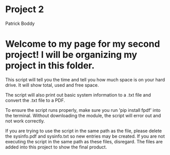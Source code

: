 # Project 2

Patrick Boddy

# Welcome to my page for my second project! I will be organizing my project in this folder.

This script will tell you the time and tell you how much space is on your hard drive. It will show total, used and free space.

The script will also print out basic system information to a .txt file and convert the .txt file to a PDF. 

To ensure the script runs properly, make sure you run 'pip install fpdf' into the terminal. Without downloading the module, the script will error out and not work correctly.

If you are trying to use the script in the same path as the file, please delete the sysinfo.pdf and sysinfo.txt so new entries may be created. If you are not executing the script in the same path as these files, disregard. The files are added into this project to show the final product. 